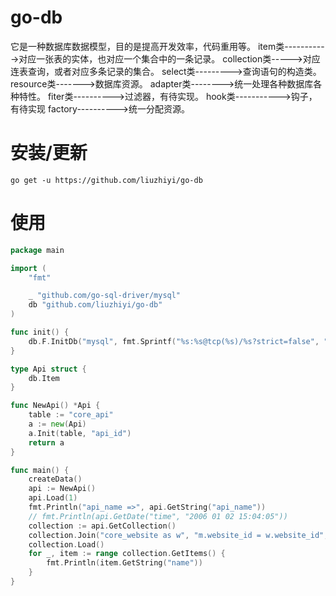 go-db
====

它是一种数据库数据模型，目的是提高开发效率，代码重用等。
        item类----------->对应一张表的实体，也对应一个集合中的一条记录。
        collection类----->对应连表查询，或者对应多条记录的集合。
        select类--------->查询语句的构造类。
        resource类------->数据库资源。
        adapter类-------->统一处理各种数据库各种特性。
        fiter类---------->过滤器，有待实现。
        hook类----------->钩子，有待实现
        factory---------->统一分配资源。

# 安装/更新

```
go get -u https://github.com/liuzhiyi/go-db
```

# 使用


```go
package main

import (
    "fmt"

    _ "github.com/go-sql-driver/mysql"
    db "github.com/liuzhiyi/go-db"
)

func init() {
    db.F.InitDb("mysql", fmt.Sprintf("%s:%s@tcp(%s)/%s?strict=false", "root", "", "127.0.0.1:3306", "weishop"), "")
}

type Api struct {
    db.Item
}

func NewApi() *Api {
    table := "core_api"
    a := new(Api)
    a.Init(table, "api_id")
    return a
}

func main() {
    createData()
    api := NewApi()
    api.Load(1)
    fmt.Println("api_name =>", api.GetString("api_name"))
    // fmt.Println(api.GetDate("time", "2006 01 02 15:04:05"))
    collection := api.GetCollection()
    collection.Join("core_website as w", "m.website_id = w.website_id", "name")
    collection.Load()
    for _, item := range collection.GetItems() {
        fmt.Println(item.GetString("name"))
    }
}
```
